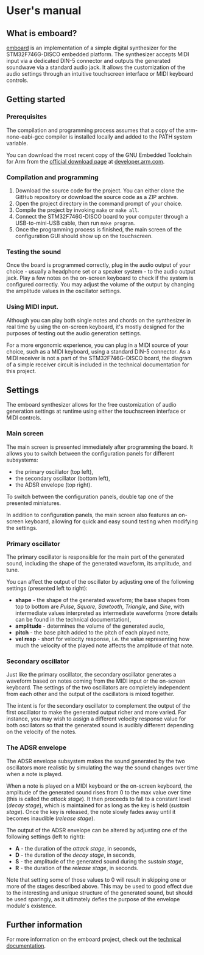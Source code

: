 # User's manual

## What is emboard?

[emboard](index.md) is an implementation of a simple digital synthesizer for the
STM32F746G-DISCO embedded platform. The synthesizer accepts MIDI input via a
dedicated DIN-5 connector and outputs the generated soundwave via a standard
audio jack. It allows the customization of the audio settings through an
intuitive touchscreen interface or MIDI keyboard controls.

## Getting started

### Prerequisites

The compilation and programming process assumes that a copy of the
arm-none-eabi-gcc compiler is installed locally and added to the PATH system
variable.

You can download the most recent copy of the GNU Embedded Toolchain for Arm
from the [official download page](https://developer.arm.com/tools-and-software/open-source-software/developer-tools/gnu-toolchain/gnu-rm/downloads)
at [developer.arm.com](https://developer.arm.com/).

### Compilation and programming

1. Download the source code for the project. You can either clone the GitHub
   repository or download the source code as a ZIP archive.
2. Open the project directory in the command prompt of your choice.
3. Compile the project by invoking `make` or `make all`.
4. Connect the STM32F746G-DISCO board to your computer through a USB-to-mini-USB
   cable, then run `make program`.
5. Once the programming process is finished, the main screen of the
   configuration GUI should show up on the touchscreen.

### Testing the sound

Once the board is programmed correctly, plug in the audio output of your
choice - usually a headphone set or a speaker system - to the audio output
jack. Play a few notes on the on-screen keyboard to check if the system
is configured correctly. You may adjust the volume of the output by changing the
amplitude values in the oscillator settings.

### Using MIDI input.

Although you can play both single notes and chords on the synthesizer in real
time by using the on-screen keyboard, it's mostly designed for the purposes of
testing out the audio generation settings.

For a more ergonomic experience, you can plug in a MIDI source of your choice,
such as a MIDI keyboard, using a standard DIN-5 connector. As a MIDI receiver
is not a part of the STM32F746G-DISCO board, the diagram of a simple receiver
circuit is included in the technical documentation for this project.

## Settings

The emboard synthesizer allows for the free customization of audio generation
settings at runtime using either the touchscreen interface or MIDI controls.

### Main screen

The main screen is presented immediately after programming the board. It
allows you to switch between the configuration panels for different subsystems:
- the primary oscillator (top left),
- the secondary oscillator (bottom left),
- the ADSR envelope (top right).

To switch between the configuration panels, double tap one of the presented
miniatures.

In addition to configuration panels, the main screen also features an
on-screen keyboard, allowing for quick and easy sound testing when modifying the
settings.

### Primary oscillator

The primary oscillator is responsible for the main part of the generated sound,
including the shape of the generated waveform, its amplitude, and tune.

You can affect the output of the oscillator by adjusting one of the following
settings (presented left to right):
- **shape** - the shape of the generated waveform; the base shapes from top to
  bottom are *Pulse*, *Square*, *Sawtooth*, *Triangle*, and *Sine*, with
  intermediate values interpreted as intermediate waveforms (more details can be
  found in the technical documentation),
- **amplitude** - determines the volume of the generated audio,
- **pitch** - the base pitch added to the pitch of each played note,
- **vel resp** - short for velocity response, i.e. the value representing how
  much the velocity of the played note affects the amplitude of that note.

### Secondary oscillator

Just like the primary oscillator, the secondary oscillator generates a waveform
based on notes coming from the MIDI input or the on-screen keyboard. The
settings of the two oscillators are completely independent from each other and
the output of the oscillators is mixed together.

The intent is for the secondary oscillator to complement the output of the first
oscillator to make the generated output richer and more varied. For instance,
you may wish to assign a different velocity response value for both oscillators
so that the generated sound is audibly different depending on the velocity of
the notes.

### The ADSR envelope

The ADSR envelope subsystem makes the sound generated by the two oscillators
more realistic by simulating the way the sound changes over time when a note
is played.

When a note is played on a MIDI keyboard or the on-screen keyboard, the
amplitude of the generated sound rises from 0 to the max value over time (this
is called the *attack stage*). It then proceeds to fall to a constant level
(*decay stage*), which is maintained for as long as the key is held
(*sustain stage*). Once the key is released, the note slowly fades away until
it becomes inaudible (*release stage*).

The output of the ADSR envelope can be altered by adjusting one of the
following settings (left to right):
- **A** - the duration of the *attack stage*, in seconds,
- **D** - the duration of the *decay stage*, in seconds,
- **S** - the amplitude of the generated sound during the *sustain stage*,
- **R** - the duration of the *release stage*, in seconds.

Note that setting some of those values to 0 will result in skipping one or more
of the stages described above. This may be used to good effect due to the
interesting and unique structure of the generated sound, but should be used
sparingly, as it ultimately defies the purpose of the envelope module's
existence.

## Further information

For more information on the emboard project, check out the
[technical documentation](technical.md).
